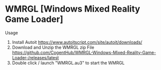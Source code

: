 # WMRGL [Windows Mixed Reality Game Loader]

Usage
1. Install Autoit https://www.autoitscript.com/site/autoit/downloads/
2. Download and Unzip the WMRGL zip File https://github.com/CogentHub/WMRGL-Windows-Mixed-Reality-Game-Loader-/releases/latest
3. Double click / launch "WMRGL.au3" to start the WMRGL

